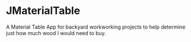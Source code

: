 # JMaterialTable
A Material Table App for backyard workworking projects to help determine just how much wood I would need to buy.
